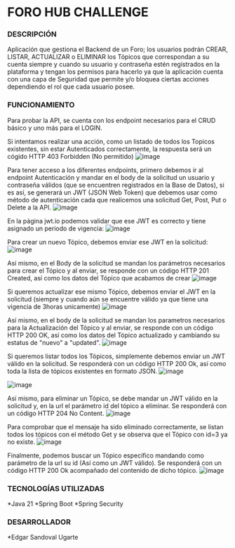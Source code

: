 <h1> FORO HUB CHALLENGE </h1>

<h3> DESCRIPCIÓN </h3>
Aplicación que gestiona el Backend de un Foro; los usuarios podrán CREAR, LISTAR, ACTUALIZAR o ELIMINAR los Tópicos que correspondan a su cuenta siempre y cuando su usuario y contraseña estén registrados en la plataforma y tengan los permisos para hacerlo ya que la aplicación cuenta con una capa de Seguridad que permite y/o bloquea ciertas acciones dependiendo el rol que cada usuario posee.

<h3> FUNCIONAMIENTO </h3>
Para probar la API, se cuenta con los endpoint necesarios para el CRUD básico y uno más para el LOGIN.

Si intentamos realizar una acción, como un listado de todos los Topicos existentes, sin estar Autenticados correctamente, la respuesta será un cógido HTTP 403 Forbidden (No permitido)
![image](https://github.com/user-attachments/assets/57a2107a-fa1e-436c-a8ff-245074b461e7)

Para tener acceso a los diferentes endpoints, primero debemos ir al endpoint Autenticación y mandar en el body de la solicitud un usuario y contraseña válidos (que se encuentren registrados en la Base de Datos), si es así, se generará un JWT (JSON Web Token) que debemos usar como método de autenticación cada que realicemos una solicitud Get, Post, Put o Delete a la API.
![image](https://github.com/user-attachments/assets/64c3b761-308f-4f0a-8deb-904629df84a7)

En la página jwt.io podemos validar que ese JWT es correcto y tiene asignado un periodo de vigencia:
![image](https://github.com/user-attachments/assets/981d653a-244e-4cbe-995c-8e9bb2be0f35)

Para crear un nuevo Tópico, debemos enviar ese JWT en la solicitud:
![image](https://github.com/user-attachments/assets/ae6c391b-a51e-4ad5-8bfc-d7e3d969be38)

Así mismo, en el Body de la solicitud se mandan los parámetros necesarios para crear el Tópico y al enviar, se responde con un código HTTP 201 Created, así como los datos del Tópico que acabamos de crear
![image](https://github.com/user-attachments/assets/c90e251d-b7e7-46f0-b161-39df55cb2355)

Si queremos actualizar ese mismo Tópico, debemos enviar el JWT en la solicitud (siempre y cuando aún se encuentre válido ya que tiene una vigencia de 3horas unicamente)
![image](https://github.com/user-attachments/assets/de4b2a58-f2ca-4f35-a4d9-9d84631ca5ea)

Así mismo, en el body de la solicitud se mandan los parametros necesarios para la Actualización del Tópico y al enviar, se responde con un código HTTP 200 OK, así como los datos del Tópico actualizado y cambiando su estatus de "nuevo" a "updated".
![image](https://github.com/user-attachments/assets/bfe855f0-3341-42f2-83f9-1f27e7efc550)

Si queremos listar todos los Tópicos, simplemente debemos enviar un JWT válido en la solicitud. Se responderá con un código HTTP 200 Ok, así como toda la lista de tópicos existentes en formato JSON.
![image](https://github.com/user-attachments/assets/5456fde0-e80b-494a-89c4-9106d3eb7242)

![image](https://github.com/user-attachments/assets/41894934-0cf9-4829-9097-a06e4f9eb6e3)

Así mismo, para eliminar un Tópico, se debe mandar un JWT válido en la solicitud y, en la url el parámetro id del tópico a eliminar. Se responderá con un código HTTP 204 No Content.
![image](https://github.com/user-attachments/assets/a8d60db9-26ad-4988-b8ab-e60f0284883f)

Para comprobar que el mensaje ha sido eliminado correctamente, se listan todos los tópicos con el método Get y se observa que el Tópico con id=3 ya no existe.
![image](https://github.com/user-attachments/assets/91db9add-c10a-478e-ad7c-c8ef27a2ba18)

Finalmente, podemos buscar un Tópico específico mandando como parámetro de la url su id (Así como un JWT válido). Se responderá con un código HTTP 200 Ok acompañado del contenido de dicho tópico.
![image](https://github.com/user-attachments/assets/ae82ca54-a790-4041-9129-e1645378f25d)

<h3> TECNOLOGÍAS UTILIZADAS </h3>
*Java 21
*Spring Boot
*Spring Security

<h3> DESARROLLADOR </h3>
*Edgar Sandoval Ugarte
